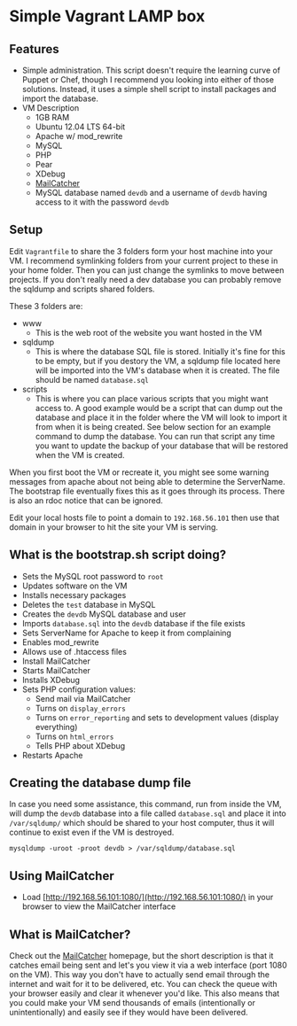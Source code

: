 # Simple Vagrant LAMP box

## Features
- Simple administration.  This script doesn't require the learning curve of Puppet or Chef, though I recommend you looking into either of those solutions.  Instead, it uses a simple shell script to install packages and import the database.
- VM Description
	- 1GB RAM
	- Ubuntu 12.04 LTS 64-bit
	- Apache w/ mod_rewrite
	- MySQL
	- PHP
	- Pear
	- XDebug
	- [MailCatcher](http://mailcatcher.me/)
	- MySQL database named `devdb` and a username of `devdb` having access to it with the password `devdb`

## Setup
Edit `Vagrantfile` to share the 3 folders form your host machine into your VM.  I recommend symlinking folders from your current project to these in your home folder.  Then you can just change the symlinks to move between projects.  If you don't really need a dev database you can probably remove the sqldump and scripts shared folders.

These 3 folders are:
- www
	- This is the web root of the website you want hosted in the VM
- sqldump
	- This is where the database SQL file is stored.  Initially it's fine for this to be empty, but if you destory the VM, a sqldump file located here will be imported into the VM's database when it is created.  The file should be named `database.sql`
- scripts
	- This is where you can place various scripts that you might want access to.  A good example would be a script that can dump out the database and place it in the folder where the VM will look to import it from when it is being created.  See below section for an example command to dump the database.  You can run that script any time you want to update the backup of your database that will be restored when the VM is created.

When you first boot the VM or recreate it, you might see some warning messages from apache about not being able to determine the ServerName.  The bootstrap file eventually fixes this as it goes through its process.  There is also an rdoc notice that can be ignored.

Edit your local hosts file to point a domain to `192.168.56.101` then use that domain in your browser to hit the site your VM is serving.

## What is the bootstrap.sh script doing?
- Sets the MySQL root password to `root`
- Updates software on the VM
- Installs necessary packages
- Deletes the `test` database in MySQL
- Creates the `devdb` MySQL database and user
- Imports `database.sql` into the `devdb` database if the file exists
- Sets ServerName for Apache to keep it from complaining
- Enables mod_rewrite
- Allows use of .htaccess files
- Install MailCatcher
- Starts MailCatcher
- Installs XDebug
- Sets PHP configuration values:
	- Send mail via MailCatcher
	- Turns on `display_errors`
	- Turns on `error_reporting` and sets to development values (display everything)
	- Turns on `html_errors`
	- Tells PHP about XDebug
- Restarts Apache

## Creating the database dump file
In case you need some assistance, this command, run from inside the VM, will dump the `devdb` database into a file called `database.sql` and place it into `/var/sqldump/` which should be shared to your host computer, thus it will continue to exist even if the VM is destroyed.

`mysqldump -uroot -proot devdb > /var/sqldump/database.sql`

## Using MailCatcher
- Load [http://192.168.56.101:1080/](http://192.168.56.101:1080/) in your browser to view the MailCatcher interface

## What is MailCatcher?
Check out the [MailCatcher](http://mailcatcher.me/) homepage, but the short description is that it catches email being sent and let's you view it via a web interface (port 1080 on the VM).  This way you don't have to actually send email through the internet and wait for it to be delivered, etc.  You can check the queue with your browser easily and clear it whenever you'd like.  This also means that you could make your VM send thousands of emails (intentionally or unintentionally) and easily see if they would have been delivered.
